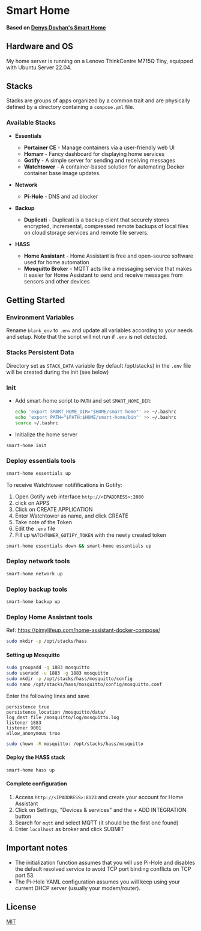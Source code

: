 # Smart Home
#### Based on [**Denys Dovhan's Smart Home**](https://denysdovhan.com/smart-home)

## Hardware and OS
My home server is running on a Lenovo ThinkCentre M715Q Tiny, equipped with Ubuntu Server 22.04.

## Stacks

Stacks are groups of apps organized by a common trait and are physically defined by a directory containing a `compose.yml` file.

### Available Stacks

- **Essentials**
  - **Portainer CE** - Manage containers via a user-friendly web UI
  - **Homarr** - Fancy dashboard for displaying home services
  - **Gotify** - A simple server for sending and receiving messages
  - **Watchtower** - A container-based solution for automating Docker container base image updates.

- **Network**
  - **Pi-Hole** - DNS and ad blocker

- **Backup**
  - **Duplicati** - Duplicati is a backup client that securely stores encrypted, incremental, compressed remote backups of local files on cloud storage services and remote file servers. 

- **HASS**
  - **Home Assistant** - Home Assistant is free and open-source software used for home automation 
  - **Mosquitto Broker** - MQTT acts like a messaging service that makes it easier for Home Assistant to send and receive messages from sensors and other devices


## Getting Started


### Environment Variables

Rename `blank_env` to `.env` and update all variables according to your needs and setup. Note that the script will not run if `.env` is not detected.


### Stacks Persistent Data

Directory set as `STACK_DATA` variable (by default /opt/stacks) in the `.env` file will be created during the init (see below) 


### Init
- Add smart-home script to `PATH` and set `SMART_HOME_DIR`:
  ```bash
  echo 'export SMART_HOME_DIR="$HOME/smart-home"' >> ~/.bashrc
  echo 'export PATH="$PATH:$HOME/smart-home/bin"' >> ~/.bashrc
  source ~/.bashrc
  ```
- Initialize the home server

```bash
smart-home init
  ```


### Deploy essentials tools
```bash
smart-home essentials up
  ```

To receive Watchtower notififications in Gotify:

1. Open Gotify web interface `http://<IPADDRESS>:2080`
2. click on APPS
3. Click on CREATE APPLICATION
4. Enter Watchtower as name, and click CREATE
5. Take note of the Token
6. Edit the `.env` file
7. Fill up `WATCHTOWER_GOTIFY_TOKEN` with the newly created token


```bash
smart-home essentials down && smart-home essentials up
```

### Deploy network tools
```bash
smart-home network up
  ```

### Deploy backup tools
```bash
smart-home backup up
  ```


### Deploy Home Assistant tools

Ref: https://pimylifeup.com/home-assistant-docker-compose/


```bash
sudo mkdir -p /opt/stacks/hass
```

#### Setting up Mosquitto 

```bash
sudo groupadd -g 1883 mosquitto
sudo useradd -u 1883 -g 1883 mosquitto
sudo mkdir -p /opt/stacks/hass/mosquitto/config
sudo nano /opt/stacks/hass/mosquitto/config/mosquitto.conf
```

Enter the following lines and save

```
persistence true
persistence_location /mosquitto/data/
log_dest file /mosquitto/log/mosquitto.log
listener 1883
listener 9001
allow_anonymous true
```

```bash
sudo chown -R mosquitto: /opt/stacks/hass/mosquitto
```

#### Deploy the HASS stack

```bash
smart-home hass up
  ```

#### Complete configuration

1. Access `http://<IPADDRESS>:8123` and create your account for Home Assistant
2. Click on Settings, "Devices & services" and  the + ADD INTEGRATION button 
3. Search for `mqtt` and select MQTT (it should be the first one found) 
4. Enter `localhost` as broker and click SUBMIT



## Important notes

- The initialization function assumes that you will use Pi-Hole and disables the default resolved service to avoid TCP port binding conflicts on TCP port 53.
- The Pi-Hole YAML configuration assumes you will keep using your current DHCP server (usually your modem/router).


## License

[MIT][license-url]

<!-- References -->

[license-url]: https://github.com/di-effe/smart-home/blob/master/LICENSE


